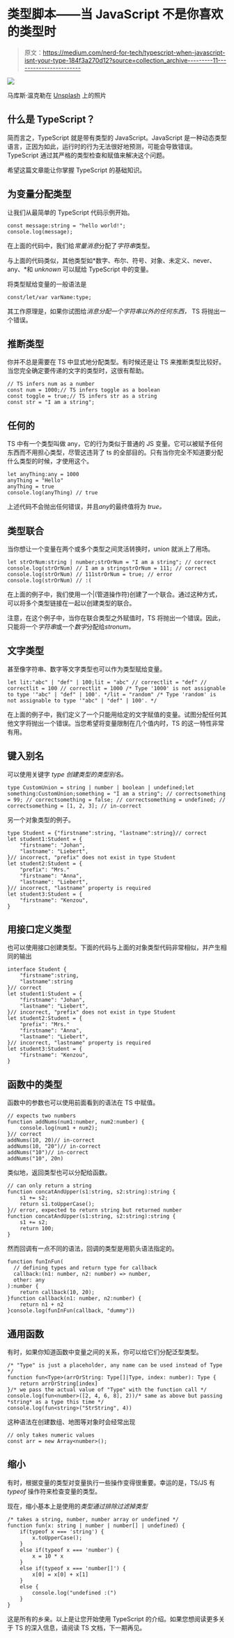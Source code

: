 # 类型脚本——当 JavaScript 不是你喜欢的类型时

> 原文：<https://medium.com/nerd-for-tech/typescript-when-javascript-isnt-your-type-184f3a270d12?source=collection_archive---------11----------------------->

![](img/45ac40a2c224ffb57000a0c99a2fcf84.png)

马库斯·温克勒在 [Unsplash](https://unsplash.com?utm_source=medium&utm_medium=referral) 上的照片

## 什么是 TypeScript？

简而言之，TypeScript 就是带有类型的 JavaScript。JavaScript 是一种动态类型语言，正因为如此，运行时的行为无法很好地预测，可能会导致错误。TypeScript 通过其严格的类型检查和赋值来解决这个问题。

希望这篇文章能让你掌握 TypeScript 的基础知识。

## 为变量分配类型

让我们从最简单的 TypeScript 代码示例开始。

```
const message:string = "hello world!";
console.log(message);
```

在上面的代码中，我们给*常量消息*分配了*字符串*类型。

与上面的代码类似，其他类型如*数字、布尔、符号、对象、未定义、never、any、*和 *unknown* 可以赋给 TypeScript 中的变量。

将类型赋给变量的一般语法是

```
const/let/var varName:type;
```

其工作原理是，如果你试图给*消息分配一个字符串以外的任何东西，* TS 将抛出一个错误。

## 推断类型

你并不总是需要在 TS 中显式地分配类型。有时候还是让 TS 来推断类型比较好。当您完全确定要传递的文字的类型时，这很有帮助。

```
// TS infers num as a number
const num = 1000;// TS infers toggle as a boolean
const toggle = true;// TS infers str as a string
const str = "I am a string";
```

## 任何的

TS 中有一个类型叫做 any，它的行为类似于普通的 JS 变量。它可以被赋予任何东西而不用担心类型，尽管这违背了 ts 的全部目的。只有当你完全不知道要分配什么类型的时候，才使用这个。

```
let anyThing:any = 1000
anyThing = "Hello"
anyThing = true
console.log(anyThing) // true
```

上述代码不会抛出任何错误，并且*any*的最终值将为 *true。*

## 类型联合

当你想让一个变量在两个或多个类型之间灵活转换时，union 就派上了用场。

```
let strOrNum:string | number;strOrNum = "I am a string"; // correct
console.log(strOrNum) // I am a stringstrOrNum = 111; // correct
console.log(strOrNum) // 111strOrNum = true; // error
console.log(strOrNum) // :(
```

在上面的例子中，我们使用一个|(管道操作符)创建了一个联合。通过这种方式，可以将多个类型链接在一起以创建类型的联合。

注意，在这个例子中，当你在联合类型之外赋值时，TS 将抛出一个错误。因此，只能将一个*字符串*或一个*数字*分配给*stronum。*

## 文字类型

甚至像字符串、数字等文字类型也可以作为类型赋给变量。

```
let lit:"abc" | "def" | 100;lit = "abc" // correctlit = "def" // correctlit = 100 // correctlit = 1000 /* Type '1000' is not assignable to type '"abc" | "def" | 100'. */lit = "random" /* Type 'random' is not assignable to type '"abc" | "def" | 100'. */
```

在上面的例子中，我们定义了一个只能用给定的文字赋值的变量。试图分配任何其他文字将抛出一个错误。当您希望将变量限制在几个值内时，TS 的这一特性非常有用。

## 键入别名

可以使用关键字 *type 创建类型的类型别名。*

```
type CustomUnion = string | number | boolean | undefined;let something:CustomUnion;something = "I am a string"; // correctsomething = 99; // correctsomething = false; // correctsomething = undefined; // correctsomething = [1, 2, 3]; // in-correct
```

另一个对象类型的例子。

```
type Student = {"firstname":string, "lastname":string}// correct
let student1:Student = {
    "firstname": "Johan",
    "lastname": "Liebert",
}// incorrect, "prefix" does not exist in type Student
let student2:Student = {
    "prefix": "Mrs."
    "firstname": "Anna",
    "lastname": "Liebert",
}// incorrect, "lastname" property is required
let student3:Student = {
    "firstname": "Kenzou",
}
```

## 用接口定义类型

也可以使用接口创建类型。下面的代码与上面的对象类型代码非常相似，并产生相同的输出

```
interface Student {
    "firstname":string, 
    "lastname":string
}// correct
let student1:Student = {
    "firstname": "Johan",
    "lastname": "Liebert",
}// incorrect, "prefix" does not exist in type Student
let student2:Student = {
    "prefix": "Mrs."
    "firstname": "Anna",
    "lastname": "Liebert",
}// incorrect, "lastname" property is required
let student3:Student = {
    "firstname": "Kenzou",
}
```

## 函数中的类型

函数中的参数也可以使用前面看到的语法在 TS 中赋值。

```
// expects two numbers
function addNums(num1:number, num2:number) {
    console.log(num1 + num2);
}// correct
addNums(10, 20)// in-correct
addNums(10, "20")// in-correct
addNums("10")// in-correct
addNums("10", 20n)
```

类似地，返回类型也可以分配给函数。

```
// can only return a string
function concatAndUpper(s1:string, s2:string):string {
    s1 += s2;
    return s1.toUpperCase();
}// error, expected to return string but returned number
function concatAndUpper(s1:string, s2:string):string {
    s1 += s2;
    return 100;
}
```

然而回调有一点不同的语法，回调的类型是用箭头语法指定的。

```
function funInFun(
  // defining types and return type for callback
  callback:(n1: number, n2: number) => number, 
  other: any
):number {
    return callback(10, 20);
}function callback(n1: number, n2:number) {
    return n1 + n2
}console.log(funInFun(callback, "dummy"))
```

## 通用函数

有时，如果你知道函数中变量之间的关系，你可以给它们分配泛型类型。

```
/* "Type" is just a placeholder, any name can be used instead of Type */
function fun<Type>(arrOrString: Type[]|Type, index: number): Type {
    return arrOrString[index]
}/* we pass the actual value of "Type" with the function call */ console.log(fun<number>([2, 4, 6, 8], 2))/* same as above but passing *string* as a type this time */
console.log(fun<string>("StrString", 4))
```

这种语法在创建数组、地图等对象时会经常出现

```
// only takes numeric values
const arr = new Array<number>();
```

## 缩小

有时，根据变量的类型对变量执行一些操作变得很重要。幸运的是，TS/JS 有 *typeof* 操作符来检查变量的类型。

现在，缩小基本上是使用的*类型通过排除过滤掉类型*

```
/* takes a string, number, number array or undefined */
function fun(x: string | number | number[] | undefined) {
    if(typeof x === 'string') {
        x.toUpperCase();
    }
    else if(typeof x === 'number') {
        x = 10 * x
    }
    else if(typeof x === 'number[]') {
        x[0] = x[0] + x[1]
    }
    else {
        console.log("undefined :(")
    }
}
```

这是所有的乡亲。以上是让您开始使用 TypeScript 的介绍。如果您想阅读更多关于 TS 的深入信息，请阅读 TS 文档，下一期再见。